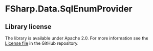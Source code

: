 FSharp.Data.SqlEnumProvider
===========================

## Library license

The library is available under Apache 2.0. For more information see the [License file][1] in the GitHub repository.

 [1]: https://github.com/dmitry-a-morozov/FSharp.Data.SqlEnumProvider/blob/master/LICENSE.md
